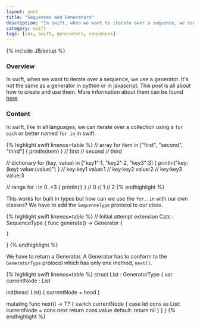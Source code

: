 ```yaml
---
layout: post
title: "Sequences and Generators"
description: "In swift, when we want to iterate over a sequence, we use a generator. It's not the same as a generator in python or in javascript. This post is all about how to create and use them. More information about them can be found [here](http://austinzheng.com/2015/01/24/swift-seq/?utm_source=Swift+Weekly&utm_campaign=63f62d065e-Swift_Weekly_8&utm_medium=email&utm_term=0_3c61623c17-63f62d065e-181458449)."
category: swift
tags: [ios, swift, generators, sequences]
---
```

{% include JB/setup %}

<!-- Overview -->
<h3>Overview</h3>

In swift, when we want to iterate over a sequence, we use a generator. It's not the same as a generator in python or in javascript. This post is all about how to create and use them. More information about them can be found [here](http://austinzheng.com/2015/01/24/swift-seq/?utm_source=Swift+Weekly&utm_campaign=63f62d065e-Swift_Weekly_8&utm_medium=email&utm_term=0_3c61623c17-63f62d065e-181458449).

<!-- Content -->
<h3>Content</h3>

In swift, like in all languages, we can iterate over a collection using a `for each` or better named `for in` in swift.

{% highlight swift linenos=table  %}
// array
for item in ["first", "second", "third"] {
    println(item)
}
// first
// second
// third


// dictionary
for (key, value) in ["key1":1, "key2":2, "key3":3] {
    println("key:\(key) value:\(value)")
}
// key:key1 value:1
// key:key2 value:2
// key:key3 value:3


// range
for i in 0..<3 {
    println(i)
}
// 0
// 1
// 2
{% endhighlight %}

This works for built in types but how can we use the `for..in` with our own classes? We have to add the `SequenceType` protocol to our class.

{% highlight swift linenos=table  %}
// Initial attempt
extension Cats : SequenceType {
    func generate() -> Generator {
        
    }
}
{% endhighlight %}

We have to return a Generator. A Generator has to conform to the `GeneratorType` protocol which has only one method, `next()`.

{% highlight swift linenos=table  %}
struct List<T> : GeneratorType {
  var currentNode : List<T>

  init(head: List<T>) {
    currentNode = head
  }

  mutating func next() -> T? {
    switch currentNode {
    case let cons as List<T>:
      currentNode = cons.next
      return cons.value
    default:
      return nil
    }
  }
}
{% endhighlight %}

